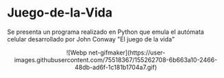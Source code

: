 # Juego-de-la-Vida
Se presenta un programa realizado en Python que emula el autómata celular desarrollado por John Conway "El juego de la vida"

<p align="center">
  ![Webp net-gifmaker](https://user-images.githubusercontent.com/75518367/155262708-6b663a10-2466-48db-ad6f-1c181b1704a7.gif)
</p>
